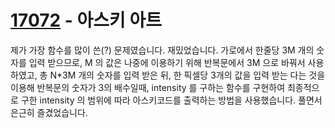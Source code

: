 <h1><a href="https://www.acmicpc.net/problem/17072"> 17072</a> - 아스키 아트</h1>

제가 가장 함수를 많이 쓴(?) 문제였습니다.
재밌었습니다.
가로에서 한줄당 3M 개의 숫자를 입력 받으므로, M 의 값은 나중에 이용하기 위해 반복문에서 3M 으로 바꿔서 사용하였고, 
총 N*3M 개의 숫자를 입력 받은 뒤, 한 픽셀당 3개의 값을 입력 받는 다는 것을 이용해 반복문의 숫자가 3의 배수일때, 
intensity 를 구하는 함수를 구현하여 최종적으로 구한 intensity 의 범위에 따라 아스키코드를 출력하는 방법을 사용했습니다.
풀면서 은근히 즐겼었습니다.

